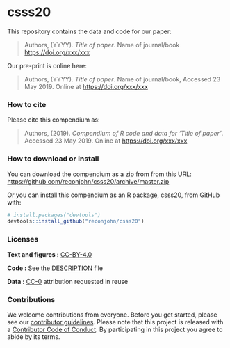 
<!-- README.md is generated from README.Rmd. Please edit that file -->

# csss20

This repository contains the data and code for our paper:

> Authors, (YYYY). *Title of paper*. Name of journal/book
> <https://doi.org/xxx/xxx>

Our pre-print is online here:

> Authors, (YYYY). *Title of paper*. Name of journal/book, Accessed 23
> May 2019. Online at <https://doi.org/xxx/xxx>

### How to cite

Please cite this compendium as:

> Authors, (2019). *Compendium of R code and data for ‘Title of paper’*.
> Accessed 23 May 2019. Online at <https://doi.org/xxx/xxx>

### How to download or install

You can download the compendium as a zip from from this URL:
<https://github.com/reconjohn/csss20/archive/master.zip>

Or you can install this compendium as an R package, csss20, from GitHub
with:

``` r
# install.packages("devtools")
devtools::install_github("reconjohn/csss20")
```

### Licenses

**Text and figures :**
[CC-BY-4.0](http://creativecommons.org/licenses/by/4.0/)

**Code :** See the [DESCRIPTION](DESCRIPTION) file

**Data :** [CC-0](http://creativecommons.org/publicdomain/zero/1.0/)
attribution requested in reuse

### Contributions

We welcome contributions from everyone. Before you get started, please
see our [contributor guidelines](CONTRIBUTING.md). Please note that this
project is released with a [Contributor Code of Conduct](CONDUCT.md). By
participating in this project you agree to abide by its terms.
